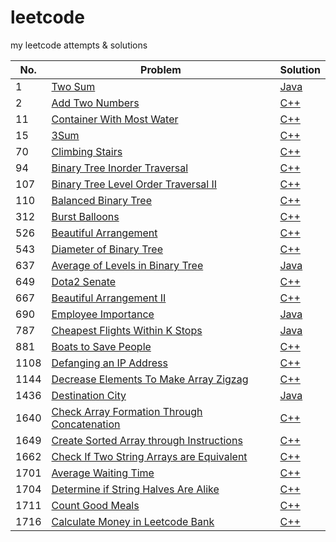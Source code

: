 # leetcode
my leetcode attempts & solutions

No. | Problem | Solution
------------ | ------------- | -------------
1 | [Two Sum](https://leetcode.com/problems/two-sum/) | [Java](soln/two-sum)
2 | [Add Two Numbers](https://leetcode.com/problems/add-two-numbers/) | [C++](soln/add-two-numbers)
11 | [Container With Most Water](https://leetcode.com/problems/container-with-most-water/) | [C++](soln/container-with-most-water)
15 | [3Sum](https://leetcode.com/problems/3sum/) | [C++](soln/3sum)
70 | [Climbing Stairs](https://leetcode.com/problems/climbing-stairs/) | [C++](soln/climbing-stairs)
94 | [Binary Tree Inorder Traversal](https://leetcode.com/problems/binary-tree-inorder-traversal/) | [C++](soln/binary-tree-inorder-traversal)
107 | [Binary Tree Level Order Traversal II](https://leetcode.com/problems/binary-tree-level-order-traversal-ii/) | [C++](soln/binary-tree-level-order-traversal-ii)
110 | [Balanced Binary Tree](https://leetcode.com/problems/balanced-binary-tree/) | [C++](soln/balanced-binary-tree)
312 | [Burst Balloons](https://leetcode.com/problems/burst-balloons/) | [C++](soln/burst-balloons)
526 | [Beautiful Arrangement](https://leetcode.com/problems/beautiful-arrangement/) | [C++](soln/beautiful-arrangement)
543 | [Diameter of Binary Tree](https://leetcode.com/problems/diameter-of-binary-tree/) | [C++](soln/diameter-of-binary-tree)
637 | [Average of Levels in Binary Tree](https://leetcode.com/problems/average-of-levels-in-binary-tree/) | [Java](soln/average-of-levels-in-binary-tree)
649 | [Dota2 Senate](https://leetcode.com/problems/dota2-senate/) | [C++](soln/dota2-senate)
667 | [Beautiful Arrangement II](https://leetcode.com/problems/beautiful-arrangement-ii/) | [C++](soln/beautiful-arrangement-ii)
690 | [Employee Importance](https://leetcode.com/problems/employee-importance/) | [Java](soln/employee-importance)
787 | [Cheapest Flights Within K Stops](https://leetcode.com/problems/cheapest-flights-within-k-stops/) | [Java](soln/cheapest-flights-within-k-stops)
881 | [Boats to Save People](https://leetcode.com/problems/boats-to-save-people/) | [C++](soln/boats-to-save-people)
1108 | [Defanging an IP Address](https://leetcode.com/problems/defanging-an-ip-address/) | [C++](soln/defanging-an-ip-address)
1144 | [Decrease Elements To Make Array Zigzag](https://leetcode.com/problems/decrease-elements-to-make-array-zigzag/) | [C++](soln/decrease-elements-to-make-array-zigzag)
1436 | [Destination City](https://leetcode.com/problems/destination-city/) | [Java](soln/destination-city)
1640 | [Check Array Formation Through Concatenation](https://leetcode.com/problems/check-array-formation-through-concatenation/) | [C++](soln/check-array-formation-through-concatenation)
1649 | [Create Sorted Array through Instructions](https://leetcode.com/problems/create-sorted-array-through-instructions/) | [C++](soln/create-sorted-array-through-instructions)
1662 | [Check If Two String Arrays are Equivalent](https://leetcode.com/problems/check-if-two-string-arrays-are-equivalent/) | [C++](soln/check-if-two-string-arrays-are-equivalent)
1701 | [Average Waiting Time](https://leetcode.com/problems/average-waiting-time/) | [C++](soln/average-waiting-time)
1704 | [Determine if String Halves Are Alike](https://leetcode.com/problems/determine-if-string-halves-are-alike/) | [C++](soln/determine-if-string-halves-are-alike)
1711 | [Count Good Meals](https://leetcode.com/problems/count-good-meals/) | [C++](soln/count-good-meals)
1716 | [Calculate Money in Leetcode Bank](https://leetcode.com/problems/calculate-money-in-leetcode-bank/) | [C++](soln/calculate-money-in-leetcode-bank)
